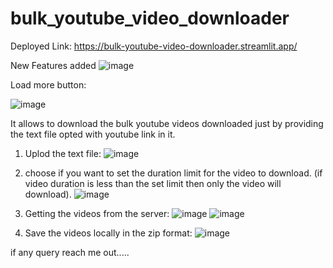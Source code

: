 # bulk_youtube_video_downloader

Deployed Link:
https://bulk-youtube-video-downloader.streamlit.app/

New Features added
![image](https://github.com/AbhilashGaurav/bulk_youtube_video_downloader/assets/84313712/23800386-d788-4cc4-bbe0-0105cfb7a787)

Load more button:

![image](https://github.com/AbhilashGaurav/bulk_youtube_video_downloader/assets/84313712/3f06c2a0-32c3-4b86-b1a5-71bcdb878046)


It allows to download the bulk youtube videos downloaded just by providing the text file opted with youtube link in it.

1. Uplod the text file:
   ![image](https://github.com/AbhilashGaurav/bulk_youtube_video_downloader/assets/84313712/6820ff0a-8004-4276-996a-7a0fd6d24067)

2. choose if you want to set the duration limit for the video to download. (if video duration is less than the set limit then only the video will download).
![image](https://github.com/AbhilashGaurav/bulk_youtube_video_downloader/assets/84313712/33394c15-33cc-4c15-b658-73bea53f2e8e)

3. Getting the videos from the server:
![image](https://github.com/AbhilashGaurav/bulk_youtube_video_downloader/assets/84313712/3113df96-f94c-4cc2-bd5f-85fe782c41cd)
![image](https://github.com/AbhilashGaurav/bulk_youtube_video_downloader/assets/84313712/d3962031-7177-4361-8d39-42f60ab2f02e)


5. Save the videos locally in the zip format:
   ![image](https://github.com/AbhilashGaurav/bulk_youtube_video_downloader/assets/84313712/52641f21-d757-4f93-ab28-5c8782f2887d)

if any query reach me out.....


